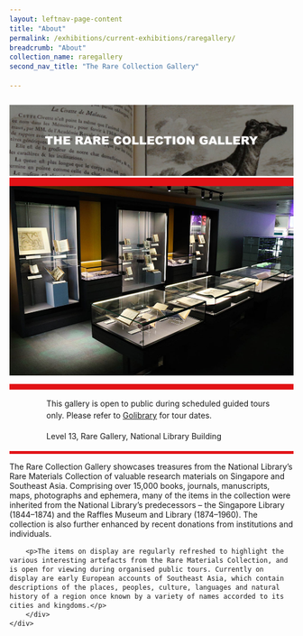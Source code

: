 ```yaml
---
layout: leftnav-page-content
title: "About"
permalink: /exhibitions/current-exhibitions/raregallery/
breadcrumb: "About"
collection_name: raregallery
second_nav_title: "The Rare Collection Gallery"

---
```


<section class="sgds-section__about">
<div class="sgds-container__card">
    <div class="row">
        <div class="col is-full" style="border-bottom: 15px solid #E21216; padding: 12px 0 0 0;">
            <img src="/images/event-images/rarecollection/the-rare-collection-gallery-tab-banner_v2.jpg" alt="A title card labelled The Rare Collection Gallery.">
        </div>
    </div>    
    <div class="row">
        <div class="col is-full" style="padding: 0 0 12px 0;">
            <img src="/images/event-images/rarecollection/the-rare-collection-gallery-main-image.jpg" alt="A photo showing an overview of the Rare Collection Gallery.">
        </div>
    </div>
        <div class="row">
            <div class="col" style="border-top: 10px solid #E21216; border-bottom: 5px solid #E21216;">
                <ul style="list-style: none; margin-left: 5px;">
                        <li style="margin-bottom: 1rem; padding-right: 20px;">
                            <span class="sgds-icon sgds-icon-calendar" style="font-size: 150%; display: inline-block; float: left; vertical-align: middle;"></span>
                            <div style="line-height: 150%; padding-left: 2.3rem;">This gallery is open to public during scheduled guided tours only. Please refer to <a href="https://www.nlb.gov.sg/golibrary2/">Golibrary</a> for tour dates.</div>
                        </li> 
                        <li style="margin-bottom: 1rem;">
                            <span class="sgds-icon sgds-icon-map" style="font-size: 150%; display: inline-block; float: left; vertical-align: middle;"></span>
                            <div style="line-height: 150%; padding-left: 2.3rem;">Level 13, Rare Gallery, National Library Building</div>
                        </li>
                    </ul>
                </div>
            </div>
</div>
    
<div class="sgds-container__description">
    <div class="row">
        <div class="col is-full padding--top--lg">
        <p>The Rare Collection Gallery showcases treasures from the National Library’s Rare Materials Collection of valuable research materials on Singapore and Southeast Asia. Comprising over 15,000 books, journals, manuscripts, maps, photographs and ephemera, many of the items in the collection were inherited from the National Library’s predecessors – the Singapore Library (1844–1874) and the Raffles Museum and Library (1874–1960). The collection is also further enhanced by recent donations from institutions and individuals.</p>
            
        <p>The items on display are regularly refreshed to highlight the various interesting artefacts from the Rare Materials Collection, and is open for viewing during organised public tours. Currently on display are early European accounts of Southeast Asia, which contain descriptions of the places, peoples, culture, languages and natural history of a region once known by a variety of names accorded to its cities and kingdoms.</p>
        </div>
    </div>
</div>

</section>